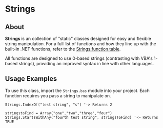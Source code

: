 # Strings
## About
**Strings** is an collection of "static" classes designed for easy and flexible string manipulation. For a full list of functions and how they line up with the built-in .NET functions, refer to the [Strings function table](/docs/StringsFunctionTable.md).

All functions are designed to use 0-based strings (contrasting with VBA's 1-based strings), providing an improved syntax in line with other languages.

## Usage Examples
To use this class, import the `Strings.bas` module into your project. Each function requires you pass a string to manipulate on.
```VB
Strings.IndexOf("test string", "s") '-> Returns 2

stringstoFind = Array("one","two","three","four")
Strings.StartsWithAny("fourth test string", stringsToFind) '-> Returns TRUE
```
